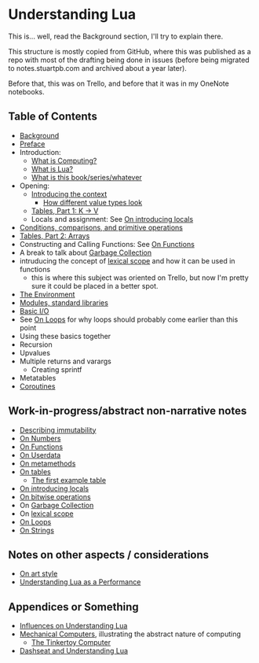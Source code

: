 # Understanding Lua

This is... well, read the Background section, I'll try to explain there.

This structure is mostly copied from GitHub, where this was published as a repo with most of the drafting being done in issues (before being migrated to notes.stuartpb.com and archived about a year later).

Before that, this was on Trello, and before that it was in my OneNote notebooks.

## Table of Contents

- [Background](0892db0d-6256-4ddd-99d9-07b2da1ab9fd.md)
- [Preface](8e5b6cdd-a31d-46aa-9be8-4145a5425be7.md)
- Introduction:
  - [What is Computing?](a77c0276-38d7-4b7f-8dd5-29375a973703.md)
  - [What is Lua?](085c7224-dc7e-4a65-8ad2-792d42152584.md)
  - [What is this book/series/whatever](d5067f73-305d-446b-9538-3c786d1116d8.md)
- Opening:
  - [Introducing the context](4bee5d7a-d064-4e9f-959c-705d1f971017.md)
    - [How different value types look](9a05713b-b8a0-448f-9784-ae83484d0832.md)
  - [Tables, Part 1: K -> V](8a888671-a620-445d-9e94-800949e5e9fb.md)
  - Locals and assignment: See [On introducing locals][]
- [Conditions, comparisons, and primitive operations](dffbadea-858c-4e96-a5c0-a0f53ca15415.md)
- [Tables, Part 2: Arrays](ba22fc57-9a7b-404d-9192-b1cd6c790206.md)
- Constructing and Calling Functions: See [On Functions][]
- A break to talk about [Garbage Collection][]
- intruducing the concept of [lexical scope][] and how it can be used in functions
  - this is where this subject was oriented on Trello, but now I'm pretty sure it could be placed in a better spot.
- [The Environment](3569f881-a783-4356-9a23-c5a689776ac7.md)
- [Modules, standard libraries](f6b221d7-8bbd-42fc-88bc-4d6e79538c2e.md)
- [Basic I/O](0655afdc-b7f8-4609-8faf-6b75b4bb8970.md)
- See [On Loops][] for why loops should probably come earlier than this point
- Using these basics together
- Recursion
- Upvalues
- Multiple returns and varargs
  - Creating sprintf
- Metatables
- [Coroutines](c5b61444-2f93-4344-834b-e305edc5aadf.md)

## Work-in-progress/abstract non-narrative notes

- [Describing immutability](cce741be-5ba5-49cf-8bf7-467734e459f6.md)
- [On Numbers](2ea6252c-c9c0-4862-8020-935c68c73043.md)
- [On Functions][]
- [On Userdata](bdd4136f-7ac0-4162-9e3f-d92c396758ed.md)
- [On metamethods](fb4d194e-c8aa-470c-8088-3b3429e33f40.md)
- [On tables](79477123-54a7-4666-a97b-378d28c7e5c2.md)
  - [The first example table](3beec17d-c97c-4d21-9e81-f2764853ad20.md)
- [On introducing locals][]
- [On bitwise operations](aa5b610e-df00-4c81-952f-0c5a324e247e.md)
- On [Garbage Collection][]
- On [lexical scope][]
- [On Loops][]
- [On Strings](5bcaa64b-424a-4af1-872e-76affbd255ec.md)

[On introducing locals]: 0fe4af40-0a1b-430a-82d8-9fd9ba3c1a20.md
[On Functions]: f5af227c-b543-4601-8cf6-598c7362df92.md
[Garbage Collection]: cf72a104-f96a-42cb-9162-9750645a437f.md
[lexical scope]: 7320a64e-1310-49b2-9aa9-aa27dc807da6.md
[On Loops]: a8f1c868-cbd1-492f-9791-85a3c3d7705e.md

## Notes on other aspects / considerations

- [On art style](a416158f-737c-4db9-8875-cee827a6b47a.md)
- [Understanding Lua as a Performance](34468616-7492-403b-9425-b0302f80801c.md)

## Appendices or Something

- [Influences on Understanding Lua](76dd202a-decb-45f8-8d74-e2a06ba101f7.md)
- [Mechanical Computers](79f360f8-3468-4ce6-8f37-a96f6faa6c2e.md), illustrating the abstract nature of computing
  - [The Tinkertoy Computer](646eca4c-82b6-41c2-a5e3-c0f5e600be11.md)
- [Dashseat and Understanding Lua](e2f182ad-522b-4fb4-9a8d-a90fa0679ffd.md)
